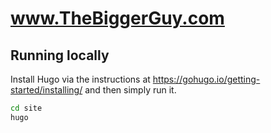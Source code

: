 # www.TheBiggerGuy.com

## Running locally
Install Hugo via the instructions at https://gohugo.io/getting-started/installing/ and then simply run it.

```bash
cd site
hugo
```
